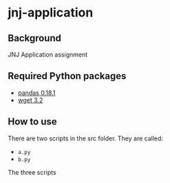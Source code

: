 # jnj-application

Background
------

JNJ Application assignment

Required Python packages
------

- [pandas 0.18.1](http://pandas.pydata.org/)
- [wget 3.2](https://pypi.python.org/pypi/wget)

How to use
------

There are two scripts in the src folder. They are called:

- ```a.py```
- ```b.py```

The three scripts
